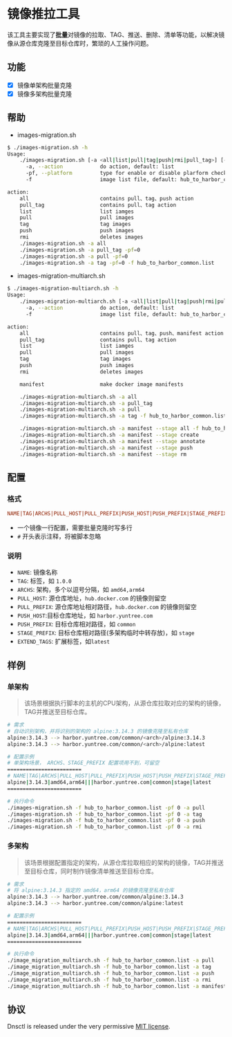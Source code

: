 # 镜像推拉工具

该工具主要实现了**批量**对镜像的拉取、TAG、推送、删除、清单等功能，以解决镜像从源仓库克隆至目标仓库时，繁琐的人工操作问题。

## 功能

- [x] 镜像单架构批量克隆
- [x] 镜像多架构批量克隆

## 帮助

- images-migration.sh

```bash
$ ./images-migration.sh -h
Usage:
    ./images-migration.sh [-a <all|list|pull|tag|push|rmi|pull_tag>] [-pf <1|0>] [-f <image list file>]
      -a, --action            do action, default: list
      -pf, --platform         type for enable or disable plarform check and insert to path, default: 1
      -f                      image list file, default: hub_to_harbor_common.list

action:
    all                       contains pull、tag、push action
    pull_tag                  contains pull、tag action
    list                      list iamges
    pull                      pull images
    tag                       tag images
    push                      push images
    rmi                       deletes images
    ./images-migration.sh -a all
    ./images-migration.sh -a pull_tag -pf=0
    ./images-migration.sh -a pull -pf=0
    ./images-migration.sh -a tag -pf=0 -f hub_to_harbor_common.list
```

- images-migration-multiarch.sh

```bash
$ ./images-migration-multiarch.sh -h
Usage:
    ./images-migration-multiarch.sh [-a <all|list|pull|tag|push|rmi|pull_tag|manifest>] [-f <image list file>] [--stage <all|create|annotate|push|rm>]
      -a, --action            do action, default: list
      -f                      image list file, default: hub_to_harbor_common.list

action:
    all                       contains pull、tag、push、manifest action
    pull_tag                  contains pull、tag action
    list                      list iamges
    pull                      pull images
    tag                       tag images
    push                      push images
    rmi                       deletes images

    manifest                  make docker image manifests

    ./images-migration-multiarch.sh -a all
    ./images-migration-multiarch.sh -a pull_tag
    ./images-migration-multiarch.sh -a pull
    ./images-migration-multiarch.sh -a tag -f hub_to_harbor_common.list

    ./images-migration-multiarch.sh -a manifest --stage all -f hub_to_harbor_common.list
    ./images-migration-multiarch.sh -a manifest --stage create
    ./images-migration-multiarch.sh -a manifest --stage annotate
    ./images-migration-multiarch.sh -a manifest --stage push
    ./images-migration-multiarch.sh -a manifest --stage rm
```

## 配置

### 格式

```ini
NAME|TAG|ARCHS|PULL_HOST|PULL_PREFIX|PUSH_HOST|PUSH_PREFIX|STAGE_PREFIX|EXTEND_TAGS
```

- 一个镜像一行配置，需要批量克隆时写多行
- `#` 开头表示注释，将被脚本忽略

### 说明

- `NAME`: 镜像名称
- `TAG`: 标签，如 `1.0.0`
- `ARCHS`: 架构，多个以逗号分隔，如 `amd64,arm64`
- `PULL_HOST`: 源仓库地址，`hub.docker.com` 的镜像则留空
- `PULL_PREFIX`: 源仓库地址相对路径，`hub.docker.com` 的镜像则留空
- `PUSH_HOST`:目标仓库地址，如 `harbor.yuntree.com`
- `PUSH_PREFIX`: 目标仓库相对路径，如 `common`
- `STAGE_PREFIX`: 目标仓库相对路径(多架构临时中转存放)，如 `stage`
- `EXTEND_TAGS`: 扩展标签，如`latest`

## 样例

### 单架构

> 该场景根据执行脚本的主机的CPU架构，从源仓库拉取对应的架构的镜像，TAG并推送至目标仓库。

```bash
# 需求
# 自动识别架构，并将识别的架构的 alpine:3.14.3 的镜像克隆至私有仓库
alpine:3.14.3 --> harbor.yuntree.com/common/<arch>/alpine:3.14.3
alpine:3.14.3 --> harbor.yuntree.com/common/<arch>/alpine:latest

# 配置示例
# 单架构场景， ARCHS、STAGE_PREFIX 配置项用不到，可留空
========================
# NAME|TAG|ARCHS|PULL_HOST|PULL_PREFIX|PUSH_HOST|PUSH_PREFIX|STAGE_PREFIX|EXTEND_TAGS
alpine|3.14.3|amd64,arm64|||harbor.yuntree.com|common|stage|latest
========================

# 执行命令
./images-migration.sh -f hub_to_harbor_common.list -pf 0 -a pull
./images-migration.sh -f hub_to_harbor_common.list -pf 0 -a tag
./images-migration.sh -f hub_to_harbor_common.list -pf 0 -a push
./images-migration.sh -f hub_to_harbor_common.list -pf 0 -a rmi
```

### 多架构

> 该场景根据配置指定的架构，从源仓库拉取相应的架构的镜像，TAG并推送至目标仓库，同时制作镜像清单推送至目标仓库。

```bash
# 需求
# 将 alpine:3.14.3 指定的 amd64，arm64 的镜像克隆至私有仓库
alpine:3.14.3 --> harbor.yuntree.com/common/alpine:3.14.3
alpine:3.14.3 --> harbor.yuntree.com/common/alpine:latest

# 配置示例
========================
# NAME|TAG|ARCHS|PULL_HOST|PULL_PREFIX|PUSH_HOST|PUSH_PREFIX|STAGE_PREFIX|EXTEND_TAGS
alpine|3.14.3|amd64,arm64|||harbor.yuntree.com|common|stage|latest
========================

# 执行命令
./image_migration_multiarch.sh -f hub_to_harbor_common.list -a pull
./image_migration_multiarch.sh -f hub_to_harbor_common.list -a tag
./image_migration_multiarch.sh -f hub_to_harbor_common.list -a push
./image_migration_multiarch.sh -f hub_to_harbor_common.list -a rmi
./image_migration_multiarch.sh -f hub_to_harbor_common.list -a manifest --stage all
```

## 协议

Dnsctl is released under the very permissive [MIT license](https://github.com/chinatree/dnsctl/blob/master/LICENSE).
